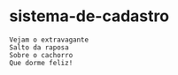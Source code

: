 # sistema-de-cadastro

```
Vejam o extravagante
Salto da raposa
Sobre o cachorro
Que dorme feliz!
```

